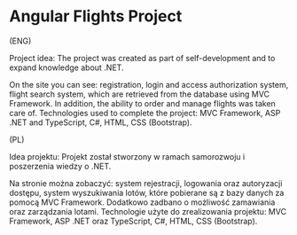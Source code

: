 # Angular Flights Project

(ENG)

Project idea:
The project was created as part of self-development and to expand knowledge about .NET. 

On the site you can see: registration, login and access authorization system, flight search system, which are retrieved from the database using MVC Framework. In addition, the ability to order and manage flights was taken care of. Technologies used to complete the project: MVC Framework, ASP .NET and TypeScript, C#, HTML, CSS (Bootstrap).

(PL)

Idea projektu:
Projekt został stworzony w ramach samorozwoju i poszerzenia wiedzy o .NET. 

Na stronie można zobaczyć: system rejestracji, logowania oraz autoryzacji dostępu, system wyszukiwania lotów, które pobierane są z bazy danych za pomocą MVC Framework. Dodatkowo zadbano o możliwość zamawiania oraz zarządzania lotami. Technologie użyte do zrealizowania projektu: MVC Framework, ASP .NET oraz TypeScript, C#, HTML, CSS (Bootstrap).

